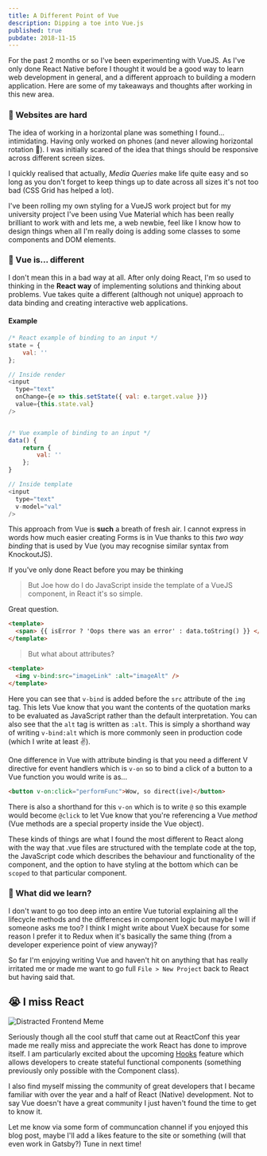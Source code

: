 ```yaml
---
title: A Different Point of Vue
description: Dipping a toe into Vue.js
published: true
pubdate: 2018-11-15
---
```


For the past 2 months or so I've been experimenting with VueJS. As I've only done React Native
before I thought it would be a good way to learn web development in general, and a different approach to building a modern application. Here are some of my takeaways and thoughts after working in this new area.

### 🤬 Websites are hard

The idea of working in a horizontal plane was something I found... intimidating. Having only worked on phones (and never allowing horizontal rotation 😬). I was initially scared of the idea that things should be responsive across different screen sizes.

I quickly realised that actually, _Media Queries_ make life quite easy and so long as you don't forget to keep things up to date across all sizes it's not too bad (CSS Grid has helped a lot).

I've been rolling my own styling for a VueJS work project but for my university project I've been using Vue Material which has been really brilliant to work with and lets me, a web newbie, feel like I know how to design things when all I'm really doing is adding some classes to some components and DOM elements.

### 🌈 Vue is... different

I don't mean this in a bad way at all. After only doing React, I'm so used to thinking in the **React way** of implementing solutions and thinking about problems. Vue takes quite a different (although not unique) approach to data binding and creating interactive web applications.

#### Example

```javascript
/* React example of binding to an input */
state = {
    val: ''
};

// Inside render
<input
  type="text"
  onChange={e => this.setState({ val: e.target.value })}
  value={this.state.val}
/>


/* Vue example of binding to an input */
data() {
    return {
        val: ''
    };
}

// Inside template
<input
  type="text"
  v-model="val"
/>
```

This approach from Vue is **such** a breath of fresh air. I cannot express in words how much easier creating Forms is in Vue thanks to this _two way binding_ that is used by Vue (you may recognise similar syntax from KnockoutJS).

If you've only done React before you may be thinking

> But Joe how do I do JavaScript inside the template of a VueJS component, in React it's so simple.

Great question.

```html
<template>
  <span> {{ isError ? 'Oops there was an error' : data.toString() }} </span>
</template>
```

> But what about attributes?

```html
<template>
  <img v-bind:src="imageLink" :alt="imageAlt" />
</template>
```

Here you can see that `v-bind` is added before the `src` attribute of the `img` tag. This lets Vue know that you want the contents of the quotation marks to be evaluated as JavaScript rather than the default interpretation. You can also see that the `alt` tag is written as `:alt`. This is simply a shorthand way of writing `v-bind:alt` which is more commonly seen in production code (which I write at least ✌️).

One difference in Vue with attribute binding is that you need a different V directive for event handlers which is `v-on` so to bind a click of a button to a Vue function you would write is as...

```html
<button v-on:click="performFunc">Wow, so direct(ive)</button>
```

There is also a shorthand for this `v-on` which is to write `@` so this example would become `@click` to let Vue know that you're referencing a Vue _method_ (Vue methods are a special property inside the Vue object).

These kinds of things are what I found the most different to React along with the way that .vue files are structured with the template code at the top, the JavaScript code which describes the behaviour and functionality of the component, and the option to have styling at the bottom which can be `scoped` to that particular component.

### 🤔 What did we learn?

I don't want to go too deep into an entire Vue tutorial explaining all the lifecycle methods and the differences in component logic but maybe I will if someone asks me too? I think I might write about VueX because for some reason I prefer it to Redux when it's basically the same thing (from a developer experience point of view anyway)?

So far I'm enjoying writing Vue and haven't hit on anything that has really irritated me or made me want to go full `File > New Project` back to React but having said that.

## 😭 I miss React

![Distracted Frontend Meme](https://i.imgflip.com/2moaq4.jpg)

Seriously though all the cool stuff that came out at ReactConf this year made me really miss and appreciate the work React has done to improve itself. I am particularly excited about the upcoming [Hooks](https://www.youtube.com/watch?v=dpw9EHDh2bM) feature which allows developers to create stateful functional components (something previously only possible with the Component class).

I also find myself missing the community of great developers that I became familiar with over the year and a half of React (Native) development. Not to say Vue doesn't have a great community I just haven't found the time to get to know it.

Let me know via some form of communcation channel if you enjoyed this blog post, maybe I'll add a likes feature to the site or something (will that even work in Gatsby?) Tune in next time!
